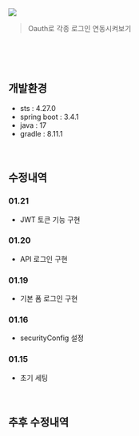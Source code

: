 <img src="https://capsule-render.vercel.app/api?type=transparent&height=200&section=header&text=Oauth&fontSize=90&fontColor=#ffffff&fontAlignY=38"/>
<blockquote data-ke-style="style2">
<p data-ke-size="size16">Oauth로 각종 로그인 연동시켜보기</p>
</blockquote>
<br/><br/><br/>

## 개발환경
- sts : 4.27.0
- spring boot : 3.4.1
- java : 17
- gradle : 8.11.1
<br/><br/><br/>

## 수정내역
### 01.21
- JWT 토큰 기능 구현
### 01.20
- API 로그인 구현
### 01.19
- 기본 폼 로그인 구현
### 01.16
- securityConfig 설정
### 01.15
- 초기 세팅
<br/><br/><br/>


## 추후 수정내역

